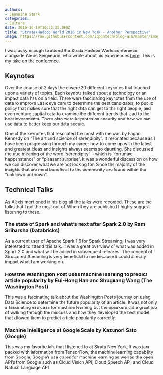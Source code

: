 ```yaml
---
authors:
- Jeannine Stark
categories:
- Culture
date: 2016-10-19T10:53:35.000Z
title: "Strata+Hadoop World 2016 in New York - Another Perspective"
image: https://raw.githubusercontent.com/ippontech/blog-usa/master/images/2016/12/strata-hadoop-2-1-1.jpg
---
```


I was lucky enough to attend the Strata Hadoop World conference alongside Alexis Seigneurin, who wrote about his experiences [here](http://www.ippon.tech/blog/stratahadoop-world-2016-in-new-york/). This is my take on the conference.


## Keynotes

Over the course of 2 days there were 20 different keynotes that touched upon a variety of topics. Each keynote talked about a technology or an impact data has on a field. There were fascinating keynotes from the use of data to improve Lasik eye care to determine the best candidates, to public policy that makes sure that the right data can get to the right people, and even venture capital data to examine the different trends that lead to the best investments. There also were keynotes on security and how we can use data to better keep our data secure.

One of the keynotes that resonated the most with me was by Pagan Kennedy on “The art and science of serendipity”. It resonated because as I have been progressing through my career how to come up with the latest and greatest ideas and insights always seems so daunting. She discussed the true meaning of the word “serendipity” – which is “fortunate happenstance” or “pleasant surprise”. It was a wonderful discussion on how we can discover what we are not looking for. Since the majority of the insights that are most beneficial to the community are found within the “unknown unknown”.

## Technical Talks

As Alexis mentioned in his blog all the talks were recorded. These are the talks that I got the most out of. When they are published I highly suggest listening to these.

### The state of Spark and what’s next after Spark 2.0 by Ram Sriharsha (Databricks)

As a current user of Apache Spark 1.6 for Spark Streaming, I was very interested to attend this talk. It was a great overview of what was added in Spark 2.0 and what will be added in subsequent releases. The concept of Structured Streaming is very beneficial to me because it could directly impact what I am working on.

### How the Washington Post uses machine learning to predict article popularity by Eui-Hong Han and Shuguang Wang (The Washington Post)

This was a fascinating talk about the Washington Post’s journey on using Data Science to determine the future popularity of an article. It was not only a fascinating use case for machine learning but the speakers did a great job of walking through the miscues and how they developed the best model that allowed them to predict article popularity correctly.

### Machine Intelligence at Google Scale by Kazunori Sato (Google)

This was my favorite talk that I listened to at Strata New York. It was jam packed with information from TensorFlow, the machine learning capability from Google, Google’s use cases for machine learning as well as the open API’s from Google such as Cloud Vision API, Cloud Speech API, and Cloud Natural Language API.
